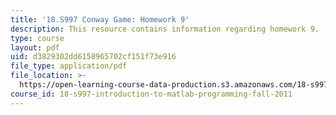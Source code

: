 ```yaml
---
title: '18.S997 Conway Game: Homework 9'
description: This resource contains information regarding homework 9.
type: course
layout: pdf
uid: d3829302dd6158965702cf151f73e916
file_type: application/pdf
file_location: >-
  https://open-learning-course-data-production.s3.amazonaws.com/18-s997-introduction-to-matlab-programming-fall-2011/d3829302dd6158965702cf151f73e916_MIT18_S997F11_Homework_9.pdf
course_id: 18-s997-introduction-to-matlab-programming-fall-2011
---
```

